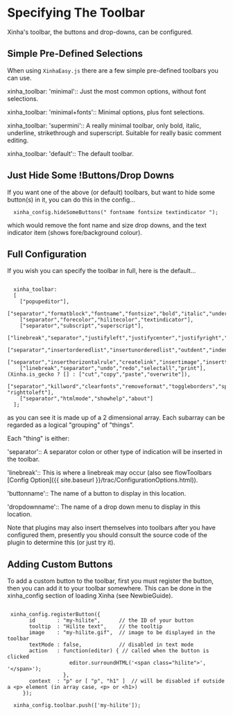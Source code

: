 # Specifying The Toolbar

Xinha's toolbar, the buttons and drop-downs, can be configured.

## Simple Pre-Defined Selections

When using `XinhaEasy.js` there are a few simple pre-defined toolbars you can use.

  xinha_toolbar: 'minimal'::
    Just the most common options, without font selections.

  xinha_toolbar: 'minimal+fonts'::
    Minimal options, plus font selections.

  xinha_toolbar: 'supermini'::
    A really minimal toolbar, only bold, italic, underline, strikethrough and superscript.  Suitable for really basic comment editing.

  xinha_toolbar: 'default'::
    The default toolbar.

## Just Hide Some !Buttons/Drop Downs

If you want one of the above (or default) toolbars, but want to hide some button(s) in it, you can do this in the config...

```
  xinha_config.hideSomeButtons(" fontname fontsize textindicator ");
```

which would remove the font name and size drop downs, and the text indicator item (shows fore/background colour).

## Full Configuration

If you wish you can specify the toolbar in full, here is the default...

```

  xinha_toolbar: 
  [
    ["popupeditor"],
    ["separator","formatblock","fontname","fontsize","bold","italic","underline","strikethrough"],
    ["separator","forecolor","hilitecolor","textindicator"],
    ["separator","subscript","superscript"],
    ["linebreak","separator","justifyleft","justifycenter","justifyright","justifyfull"],
    ["separator","insertorderedlist","insertunorderedlist","outdent","indent"],
    ["separator","inserthorizontalrule","createlink","insertimage","inserttable"],
    ["linebreak","separator","undo","redo","selectall","print"], (Xinha.is_gecko ? [] : ["cut","copy","paste","overwrite"]),
    ["separator","killword","clearfonts","removeformat","toggleborders","splitblock","lefttoright", "righttoleft"],
    ["separator","htmlmode","showhelp","about"]
  ];

```

as you can see it is made up of a 2 dimensional array.  Each subarray can be regarded as a logical "grouping" of "things".  

Each "thing" is either:

  'separator'::
    A separator colon or other type of indication will be inserted in the toolbar.

  'linebreak'::
    This is where a linebreak may occur (also see flowToolbars [Config Option]({{ site.baseurl }}/trac/ConfigurationOptions.html)).

  'buttonname'::
    The name of a button to display in this location.

  'dropdownname'::
    The name of a drop down menu to display in this location.

Note that plugins may also insert themselves into toolbars after you have configured them, presently you should consult the source code of the plugin to determine this (or just try it).

## Adding Custom Buttons

To add a custom button to the toolbar, first you must register the button, then you can add it to your toolbar somewhere.  This can be done in the xinha_config section of loading Xinha (see NewbieGuide).

```

 xinha_config.registerButton({
       id       : "my-hilite",      // the ID of your button
       tooltip  : "Hilite text",    // the tooltip
       image    : "my-hilite.gif",  // image to be displayed in the toolbar
       textMode : false,            // disabled in text mode
       action   : function(editor) { // called when the button is clicked
                    editor.surroundHTML('<span class="hilite">', '</span>');
                  },
       context  : "p" or [ "p", "h1" ]  // will be disabled if outside a <p> element (in array case, <p> or <h1>)
     });

  xinha_config.toolbar.push(['my-hilite']);

```



